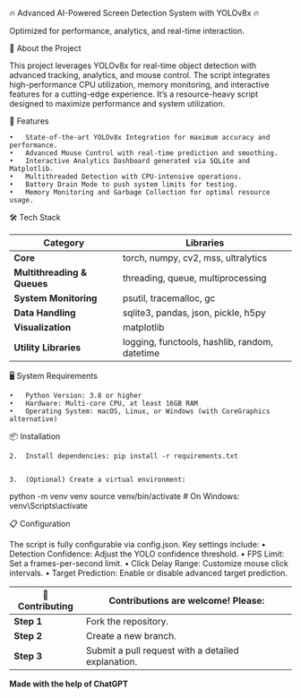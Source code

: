 🔥 Advanced AI-Powered Screen Detection System with YOLOv8x 🔥

Optimized for performance, analytics, and real-time interaction.

🚀 About the Project

This project leverages YOLOv8x for real-time object detection with advanced tracking, analytics, and mouse control. The script integrates high-performance CPU utilization, memory monitoring, and interactive features for a cutting-edge experience. It’s a resource-heavy script designed to maximize performance and system utilization.

🎯 Features

	•	State-of-the-art YOLOv8x Integration for maximum accuracy and performance.
	•	Advanced Mouse Control with real-time prediction and smoothing.
	•	Interactive Analytics Dashboard generated via SQLite and Matplotlib.
	•	Multithreaded Detection with CPU-intensive operations.
	•	Battery Drain Mode to push system limits for testing.
	•	Memory Monitoring and Garbage Collection for optimal resource usage.

🛠️ Tech Stack

| Category                | Libraries                                          |
|-------------------------|---------------------------------------------------|
| **Core**               | torch, numpy, cv2, mss, ultralytics               |
| **Multithreading & Queues** | threading, queue, multiprocessing                  |
| **System Monitoring**   | psutil, tracemalloc, gc                           |
| **Data Handling**       | sqlite3, pandas, json, pickle, h5py               |
| **Visualization**       | matplotlib                                        |
| **Utility Libraries**   | logging, functools, hashlib, random, datetime     |



🖥️ System Requirements

	•	Python Version: 3.8 or higher
	•	Hardware: Multi-core CPU, at least 16GB RAM
	•	Operating System: macOS, Linux, or Windows (with CoreGraphics alternative)

📦 Installation


	2.	Install dependencies: pip install -r requirements.txt


	3.	(Optional) Create a virtual environment:

python -m venv venv
source venv/bin/activate  # On Windows: venv\Scripts\activate



📋 Configuration

The script is fully configurable via config.json. Key settings include:
	•	Detection Confidence: Adjust the YOLO confidence threshold.
	•	FPS Limit: Set a frames-per-second limit.
	•	Click Delay Range: Customize mouse click intervals.
	•	Target Prediction: Enable or disable advanced target prediction.


| 🤝 Contributing        | Contributions are welcome! Please:                                                                 |
|-------------------------|---------------------------------------------------------------------------------------------------|
| **Step 1**             | Fork the repository.                                                                             |
| **Step 2**             | Create a new branch.                                                                             |
| **Step 3**             | Submit a pull request with a detailed explanation.                                               |



**Made with the help of ChatGPT**
